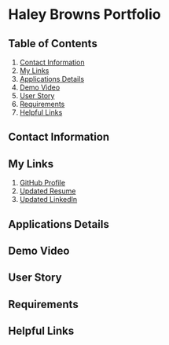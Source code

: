 # Haley Browns Portfolio

## Table of Contents
1. [Contact Information]()
2. [My Links]()
3. [Applications Details]()
4. [Demo Video]()
5. [User Story]()
6. [Requirements]()
7. [Helpful Links]()


## Contact Information


## My Links
1. [GitHub Profile]()
2. [Updated Resume]()
3. [Updated LinkedIn]()

## Applications Details


## Demo Video


## User Story


## Requirements


## Helpful Links
